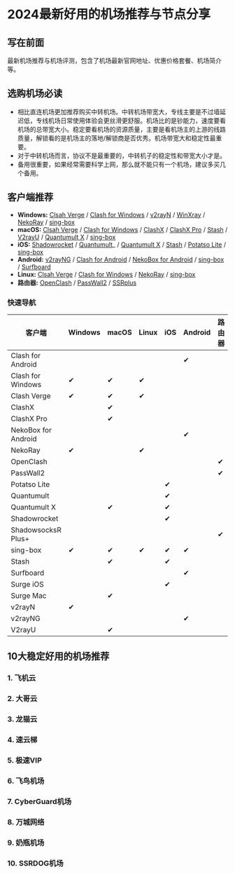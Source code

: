 # 2024最新好用的机场推荐与节点分享

## 写在前面
最新机场推荐与机场评测，包含了机场最新官网地址、优惠价格套餐、机场简介等。

## 选购机场必读
- 相比直连机场更加推荐购买中转机场。中转机场带宽大，专线主要是不过墙延迟低，专线机场日常使用体验会更丝滑更舒服。机场比的是钞能力，速度要看机场的总带宽大小。稳定要看机场的资源质量，主要是看机场主的上游的线路质量，解锁看的是机场主的落地/解锁商是否优秀。机场带宽大和稳定性最重要。
- 对于中转机场而言，协议不是最重要的，中转机子的稳定性和带宽大小才是。
- 备用很重要，如果经常需要科学上网，那么就不能只有一个机场，建议多买几个备用。

## 客户端推荐
- **Windows:** [Clsah Verge](https://clashverge.org/?utm_source=github&utm_medium=jichangtuijian) / [Clash for Windows](https://clashforwindows.org/?utm_source=github&utm_medium=jichangtuijian) / [v2rayN](https://v2rayn.org/?utm_source=github&utm_medium=jichangtuijian) / [WinXray](https://winxray.org/?utm_source=github&utm_medium=jichangtuijian) / [NekoRay](https://nekoray.org/?utm_source=github&utm_medium=jichangtuijian) / [sing-box](https://sing-box.org/?utm_source=github&utm_medium=jichangtuijian)
- **macOS:** [Clsah Verge](https://clashverge.org/?utm_source=github&utm_medium=jichangtuijian) / [Clash for Windows](https://clashforwindows.org/?utm_source=github&utm_medium=jichangtuijian) / [ClashX](https://clashx.org/?utm_source=github&utm_medium=jichangtuijian) / [ClashX Pro](https://clashxpro.org/?utm_source=github&utm_medium=jichangtuijian) / [Stash](https://clashstash.org/?utm_source=github&utm_medium=jichangtuijian) / [V2rayU](https://v2rayu.org/?utm_source=github&utm_medium=jichangtuijian) / [Quantumult X](https://quantumultx.org/?utm_source=github&utm_medium=jichangtuijian) / [sing-box](https://sing-box.org/?utm_source=github&utm_medium=jichangtuijian)
- **iOS:** [Shadowrocket](https://shadowrocketios.org/?utm_source=github&utm_medium=jichangtuijian) / [Quantumult](https://quantumult.org/?utm_source=github&utm_medium=jichangtuijian)_ / [Quantumult X](https://quantumultx.org/?utm_source=github&utm_medium=jichangtuijian) / [Stash](https://clashstash.org/?utm_source=github&utm_medium=jichangtuijian) / [Potatso Lite](https://potatso.org/?utm_source=github&utm_medium=jichangtuijian) / [sing-box](https://sing-box.org/?utm_source=github&utm_medium=jichangtuijian)
- **Android:** [v2rayNG](https://v2rayng.org/?utm_source=github&utm_medium=jichangtuijian) / [Clash for Android](https://clashforandroid.org/?utm_source=github&utm_medium=jichangtuijian) / [NekoBox for Android](https://nekoboxforandroid.org/?utm_source=github&utm_medium=jichangtuijian) / [sing-box](https://sing-box.org/?utm_source=github&utm_medium=jichangtuijian) / [Surfboard](https://getsurfboard.org/?utm_source=github&utm_medium=jichangtuijian)
- **Linux:** [Clsah Verge](https://clashverge.org/?utm_source=github&utm_medium=jichangtuijian) / [Clash for Windows](https://clashforwindows.org/?utm_source=github&utm_medium=jichangtuijian) / [NekoRay](https://nekoray.org/?utm_source=github&utm_medium=jichangtuijian) / [sing-box](https://sing-box.org/?utm_source=github&utm_medium=jichangtuijian)
- **路由器:** [OpenClash](https://openclash.org/?utm_source=github&utm_medium=jichangtuijian) / [PassWall2](https://passwall2.org/?utm_source=github&utm_medium=jichangtuijian) / [SSRplus](https://ssrplus.org/?utm_source=github&utm_medium=jichangtuijian)

### 快速导航
| 客户端                 | Windows |  <img width=5/>macOS<img width=5/>  |  <img width=5/>Linux<img width=5/>  |   <img width=10/>iOS<img width=10/>   | Android | 路由器 |
|---------------------|---------|-------|-------|-----|---------|-----|
| Clash for Android   |         |       |       |     | ✔       |     |
| Clash for Windows   | ✔       | ✔     | ✔     |     |         |     |
| Clash Verge         | ✔       | ✔     | ✔     |     |         |     |
| ClashX              |         | ✔     |       |     |         |     |
| ClashX Pro          |         | ✔     |       |     |         |     |
| NekoBox for Android |         |       |       |     | ✔       |     |
| NekoRay             | ✔       |       | ✔     |     |         |     |
| OpenClash           |         |       |       |     |         | ✔   |
| PassWall2           |         |       |       |     |         | ✔   |
| Potatso Lite        |         |       |       | ✔   |         |     |
| Quantumult          |         |       |       | ✔   |         |     |
| Quantumult X        |         | ✔     |       | ✔   |         |     |
| Shadowrocket        |         |       |       | ✔   |         |     |
| ShadowsocksR Plus+  |         |       |       |     |         | ✔   |
| sing-box            | ✔       | ✔     | ✔     | ✔   | ✔       |     |
| Stash               |         | ✔     |       | ✔   |         |     |
| Surfboard           |         |       |       |     | ✔       |     |
| Surge iOS           |         |       |       | ✔   |         |     |
| Surge Mac           |         | ✔     |       |     |         |     |
| v2rayN              | ✔       |       |       |     |         |     |
| v2rayNG             |         |       |       |     | ✔       |     |
| V2rayU              |         | ✔     |       |     |         |     |



## 10大稳定好用的机场推荐

### 1. 飞机云

### 2. 大哥云

### 3. 龙猫云

### 4. 速云梯

### 5. 极速VIP

### 6. 飞鸟机场

### 7. CyberGuard机场

### 8. 万城网络

### 9. 奶瓶机场

### 10. SSRDOG机场
